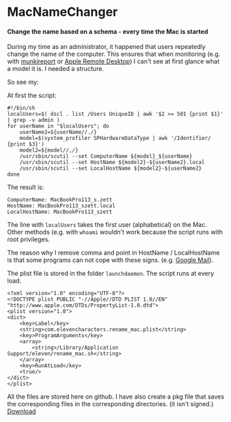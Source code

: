 # MacNameChanger
#### Change the name based on a schema - every time the Mac is started


During my time as an administrator, it happened that users repeatedly change the name of the computer.
This ensures that when monitoring (e.g. with [munkireport](https://github.com/munkireport/munkireport-php) or [Apple Remote Desktop](https://itunes.apple.com/de/app/apple-remote-desktop/id409907375)) I can't see at first glance what a model it is.
I needed a structure.

So see my:

At first the script:
```shell
#!/bin/sh
localUsers=$( dscl . list /Users UniqueID | awk '$2 >= 501 {print $1}' | grep -v admin )
for userName in "$localUsers"; do
	userName2=${userName//./}
	model=$(system_profiler SPHardwareDataType | awk '/Identifier/ {print $3}')
	model2=${model//,/}
	/usr/sbin/scutil --set ComputerName ${model}_${userName}
	/usr/sbin/scutil --set HostName ${model2}-${userName2}.local
	/usr/sbin/scutil --set LocalHostName ${model2}-${userName2}
done
```
The result is:
```
ComputerName: MacBookPro113_s.zett
HostName: MacBookPro113_szett.local
LocalHostName: MacBookPro113_szett
```

The line with `localUsers` takes the first user (alphabetical) on the Mac. Other methods (e.g. with `whoami` wouldn't work because the script runs with root privileges.

The reason why I remove comma and point in HostName / LocalHostName is that some programs can not cope with these signs. (e.g. [Google Mail](https://support.google.com/mail/answer/6386757?visit_id=0-636578195982351165-252876126&p=helo&rd=1)).


The plist file is stored in the folder `launchdaemon`. The script runs at every load.
```plist
<?xml version="1.0" encoding="UTF-8"?>
<!DOCTYPE plist PUBLIC "-//Apple//DTD PLIST 1.0//EN" "http://www.apple.com/DTDs/PropertyList-1.0.dtd">
<plist version="1.0">
<dict>
	<key>Label</key>
	<string>com.elevencharacters.rename_mac.plist</string>
	<key>ProgramArguments</key>
	<array>
		<string>/Library/Application Support/eleven/rename_mac.sh</string>
	</array>
	<key>RunAtLoad</key>
	<true/>
</dict>
</plist>
```

All the files are stored here on github. 
I have also create a pkg file that saves the corresponding files in the corresponding directories. (it isn't signed.)
[Download](NameChanger.pkg)
